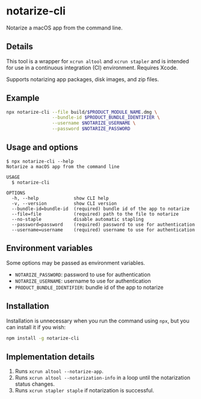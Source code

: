 # notarize-cli

Notarize a macOS app from the command line.

## Details

This tool is a wrapper for `xcrun altool` and `xcrun stapler` and is intended for use in a continuous integration (CI) environment. Requires Xcode.

Supports notarizing app packages, disk images, and zip files.

## Example

```sh
npx notarize-cli --file build/$PRODUCT_MODULE_NAME.dmg \
                 --bundle-id $PRODUCT_BUNDLE_IDENTIFIER \
                 --username $NOTARIZE_USERNAME \
                 --password $NOTARIZE_PASSWORD
```

## Usage and options

```sh-session
$ npx notarize-cli --help
Notarize a macOS app from the command line

USAGE
  $ notarize-cli

OPTIONS
  -h, --help             show CLI help
  -v, --version          show CLI version
  --bundle-id=bundle-id  (required) bundle id of the app to notarize
  --file=file            (required) path to the file to notarize
  --no-staple            disable automatic stapling
  --password=password    (required) password to use for authentication
  --username=username    (required) username to use for authentication
```

## Environment variables

Some options may be passed as environment variables.

- `NOTARIZE_PASSWORD`: password to use for authentication
- `NOTARIZE_USERNAME`: username to use for authentication
- `PRODUCT_BUNDLE_IDENTIFIER`: bundle id of the app to notarize

## Installation

Installation is unnecessary when you run the command using `npx`, but you can install it if you wish:

```sh
npm install -g notarize-cli
```

## Implementation details

1. Runs `xcrun altool --notarize-app`.
1. Runs `xcrun altool --notarization-info` in a loop until the notarization status changes.
1. Runs `xcrun stapler staple` if notarization is successful.
